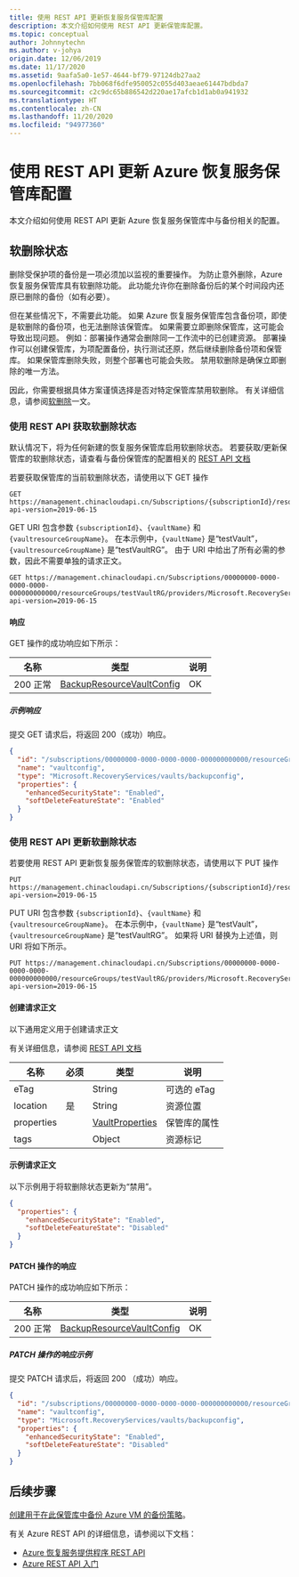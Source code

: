 ```yaml
---
title: 使用 REST API 更新恢复服务保管库配置
description: 本文介绍如何使用 REST API 更新保管库配置。
ms.topic: conceptual
author: Johnnytechn
ms.author: v-johya
origin.date: 12/06/2019
ms.date: 11/17/2020
ms.assetid: 9aafa5a0-1e57-4644-bf79-97124db27aa2
ms.openlocfilehash: 7bb068f6dfe950052c055d403aeae61447bdbda7
ms.sourcegitcommit: c2c9dc65b886542d220ae17afcb1d1ab0a941932
ms.translationtype: HT
ms.contentlocale: zh-CN
ms.lasthandoff: 11/20/2020
ms.locfileid: "94977360"
---
```

# <a name="update-azure-recovery-services-vault-configurations-using-rest-api"></a>使用 REST API 更新 Azure 恢复服务保管库配置

本文介绍如何使用 REST API 更新 Azure 恢复服务保管库中与备份相关的配置。

## <a name="soft-delete-state"></a>软删除状态

删除受保护项的备份是一项必须加以监视的重要操作。 为防止意外删除，Azure 恢复服务保管库具有软删除功能。 此功能允许你在删除备份后的某个时间段内还原已删除的备份（如有必要）。

但在某些情况下，不需要此功能。 如果 Azure 恢复服务保管库包含备份项，即使是软删除的备份项，也无法删除该保管库。 如果需要立即删除保管库，这可能会导致出现问题。 例如：部署操作通常会删除同一工作流中的已创建资源。 部署操作可以创建保管库，为项配置备份，执行测试还原，然后继续删除备份项和保管库。 如果保管库删除失败，则整个部署也可能会失败。 禁用软删除是确保立即删除的唯一方法。

因此，你需要根据具体方案谨慎选择是否对特定保管库禁用软删除。 有关详细信息，请参阅[软删除](backup-azure-security-feature-cloud.md)一文。

### <a name="fetch-soft-delete-state-using-rest-api"></a>使用 REST API 获取软删除状态

默认情况下，将为任何新建的恢复服务保管库启用软删除状态。 若要获取/更新保管库的软删除状态，请查看与备份保管库的配置相关的 [REST API 文档](https://docs.microsoft.com/rest/api/backup/backupresourcevaultconfigs)

若要获取保管库的当前软删除状态，请使用以下 GET 操作

```http
GET https://management.chinacloudapi.cn/Subscriptions/{subscriptionId}/resourceGroups/{resourceGroupName}/providers/Microsoft.RecoveryServices/vaults/{vaultName}/backupconfig/vaultconfig?api-version=2019-06-15
```

GET URI 包含参数 `{subscriptionId}`、`{vaultName}` 和 `{vaultresourceGroupName}`。 在本示例中，`{vaultName}` 是“testVault”，`{vaultresourceGroupName}` 是“testVaultRG”。 由于 URI 中给出了所有必需的参数，因此不需要单独的请求正文。

```http
GET https://management.chinacloudapi.cn/Subscriptions/00000000-0000-0000-0000-000000000000/resourceGroups/testVaultRG/providers/Microsoft.RecoveryServices/vaults/testVault/backupconfig/vaultconfig?api-version=2019-06-15
```

#### <a name="responses"></a>响应

GET 操作的成功响应如下所示：

|名称  |类型  |说明  |
|---------|---------|---------|
|200 正常     |   [BackupResourceVaultConfig](https://docs.microsoft.com/rest/api/backup/backupresourcevaultconfigs/get#backupresourcevaultconfigresource)      | OK        |

##### <a name="example-response"></a>示例响应

提交 GET 请求后，将返回 200（成功）响应。

```json
{
  "id": "/subscriptions/00000000-0000-0000-0000-000000000000/resourceGroups/testvaultRG/providers/Microsoft.RecoveryServices/vaults/testvault/backupconfig/vaultconfig",
  "name": "vaultconfig",
  "type": "Microsoft.RecoveryServices/vaults/backupconfig",
  "properties": {
    "enhancedSecurityState": "Enabled",
    "softDeleteFeatureState": "Enabled"
  }
}
```

### <a name="update-soft-delete-state-using-rest-api"></a>使用 REST API 更新软删除状态

若要使用 REST API 更新恢复服务保管库的软删除状态，请使用以下 PUT 操作

```http
PUT https://management.chinacloudapi.cn/Subscriptions/{subscriptionId}/resourceGroups/{resourceGroupName}/providers/Microsoft.RecoveryServices/vaults/{vaultName}/backupconfig/vaultconfig?api-version=2019-06-15
```

PUT URI 包含参数 `{subscriptionId}`、`{vaultName}` 和 `{vaultresourceGroupName}`。 在本示例中，`{vaultName}` 是“testVault”，`{vaultresourceGroupName}` 是“testVaultRG”。 如果将 URI 替换为上述值，则 URI 将如下所示。

```http
PUT https://management.chinacloudapi.cn/Subscriptions/00000000-0000-0000-0000-000000000000/resourceGroups/testVaultRG/providers/Microsoft.RecoveryServices/vaults/testVault/backupconfig/vaultconfig?api-version=2019-06-15
```

#### <a name="create-the-request-body"></a>创建请求正文

以下通用定义用于创建请求正文

有关详细信息，请参阅 [REST API 文档](https://docs.microsoft.com/rest/api/backup/backupresourcevaultconfigs/update#request-body)

|名称  |必须  |类型  |说明  |
|---------|---------|---------|---------|
|eTag     |         |   String      |  可选的 eTag       |
|location     |  是       |String         |   资源位置      |
|properties     |         | [VaultProperties](https://docs.microsoft.com/rest/api/recoveryservices/vaults/createorupdate#vaultproperties)        |  保管库的属性       |
|tags     |         | Object        |     资源标记    |

#### <a name="example-request-body"></a>示例请求正文

以下示例用于将软删除状态更新为“禁用”。

```json
{
  "properties": {
    "enhancedSecurityState": "Enabled",
    "softDeleteFeatureState": "Disabled"
  }
}
```

#### <a name="responses-for-the-patch-operation"></a>PATCH 操作的响应

PATCH 操作的成功响应如下所示：

|名称  |类型  |说明  |
|---------|---------|---------|
|200 正常     |   [BackupResourceVaultConfig](https://docs.microsoft.com/rest/api/backup/backupresourcevaultconfigs/get#backupresourcevaultconfigresource)      | OK        |

##### <a name="example-response-for-the-patch-operation"></a>PATCH 操作的响应示例

提交 PATCH 请求后，将返回 200 （成功）响应。

```json
{
  "id": "/subscriptions/00000000-0000-0000-0000-000000000000/resourceGroups/testvaultRG/providers/Microsoft.RecoveryServices/vaults/testvault/backupconfig/vaultconfig",
  "name": "vaultconfig",
  "type": "Microsoft.RecoveryServices/vaults/backupconfig",
  "properties": {
    "enhancedSecurityState": "Enabled",
    "softDeleteFeatureState": "Disabled"
  }
}
```

## <a name="next-steps"></a>后续步骤

[创建用于在此保管库中备份 Azure VM 的备份策略](backup-azure-arm-userestapi-createorupdatepolicy.md)。

有关 Azure REST API 的详细信息，请参阅以下文档：

- [Azure 恢复服务提供程序 REST API](https://docs.microsoft.com/rest/api/recoveryservices/)
- [Azure REST API 入门](https://docs.microsoft.com/rest/api/azure/)

